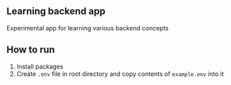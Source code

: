 ## Learning backend app

Experimental app for learning various backend concepts

## How to run

1. Install packages
2. Create `.env` file in root directory and copy contents of `example.env` into it

